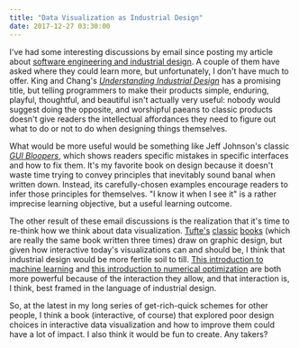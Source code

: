 ```yaml
---
title: "Data Visualization as Industrial Design"
date: 2017-12-27 03:30:00
---
```


I've had some interesting discussions by email since posting my article about
[software engineering and industrial design]({{site.github.url}}/2017/12/17/consider-the-bicycle.html).
A couple of them have asked where they could learn more,
but unfortunately,
I don't have much to offer.
King and Chang's *[Understanding Industrial Design](https://www.amazon.com/Understanding-Industrial-Design-Principles-Interaction/dp/1491920394/)*
has a promising title,
but telling programmers to make their products simple, enduring, playful, thoughtful, and beautiful
isn't actually very useful:
nobody would suggest doing the opposite,
and worshipful paeans to classic products doesn't give readers the intellectual affordances they need
to figure out what to do or not to do when designing things themselves.

What would be more useful would be something like Jeff Johnson's classic
*[GUI Bloopers](https://www.amazon.com/GUI-Bloopers-2-0-Second-Technologies/dp/0123706432/)*,
which shows readers specific mistakes in specific interfaces and how to fix them.
It's my favorite book on design because it doesn't waste time trying to convey principles
that inevitably sound banal when written down.
Instead,
its carefully-chosen examples encourage readers to infer those principles for themselves.
"I know it when I see it" is a rather imprecise learning objective,
but a useful learning outcome.

The other result of these email discussions is the realization that
it's time to re-think how we think about data visualization.
[Tufte's](https://www.amazon.com/Visual-Display-Quantitative-Information/dp/1930824130/)
[classic](https://www.amazon.com/Envisioning-Information-Edward-R-Tufte/dp/1930824149/)
[books](https://www.amazon.com/Visual-Explanations-Quantities-Evidence-Narrative/dp/1930824157/)
(which are really the same book written three times)
draw on graphic design,
but given how interactive today's visualizations can and should be,
I think that industrial design would be more fertile soil to till.
[This introduction to machine learning](http://www.r2d3.us/visual-intro-to-machine-learning-part-1/)
and [this introduction to numerical optimization](http://www.benfrederickson.com/numerical-optimization/)
are both more powerful because of the interaction they allow,
and that interaction is,
I think,
best framed in the language of industrial design.

So,
at the latest in my long series of get-rich-quick schemes for other people,
I think a book (interactive, of course) that explored poor design choices in interactive data visualization
and how to improve them
could have a lot of impact.
I also think it would be fun to create.
Any takers?
